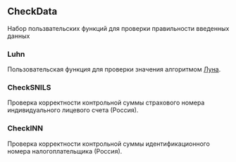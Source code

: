 ## CheckData
Набор пользвательских функций для проверки правильности введенных данных

### Luhn
Пользовательская функция для проверки значения алгоритмом [Луна](https://ru.wikipedia.org/wiki/Алгоритм_Луна).

### CheckSNILS
Проверка корректности контрольной суммы страхового номера индивидуального лицевого счета (Россия).

### CheckINN
Проверка корректности контрольной суммы идентификационного номера налогоплательщика (Россия).

